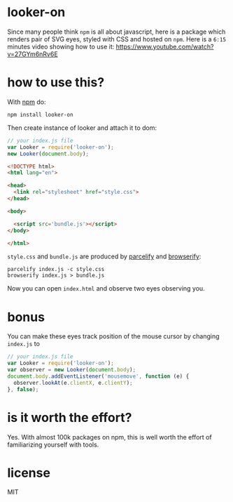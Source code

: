 # looker-on

Since many people think `npm` is all about javascript, here is a package which renders pair of SVG eyes, styled with CSS and hosted on `npm`. Here is a `6:15` minutes video showing how to use it: https://www.youtube.com/watch?v=27GYm6nRv6E

# how to use this?

With [npm](https://npmjs.org) do:

```
npm install looker-on
```

Then create instance of looker and attach it to dom:

```js
// your index.js file
var Looker = require('looker-on');
new Looker(document.body);
```

``` html
<!DOCTYPE html>
<html lang="en">

<head>
  <link rel="stylesheet" href="style.css">
</head>

<body>

  <script src='bundle.js'></script>
</body>

</html>
```

`style.css` and `bundle.js` are produced by [parcelify](https://www.npmjs.org/package/parcelify) and [browserify](http://browserify.org/):

```
parcelify index.js -c style.css
browserify index.js > bundle.js
```

Now you can open `index.html` and observe two eyes observing you.

# bonus

You can make these eyes track position of the mouse cursor by changing `index.js` to

``` js
// your index.js file
var Looker = require('looker-on');
var observer = new Looker(document.body);
document.body.addEventListener('mousemove', function (e) {
  observer.lookAt(e.clientX, e.clientY);
}, false);

```

# is it worth the effort?

Yes. With almost 100k packages on npm, this is well worth the effort of familiarizing yourself with tools.

# license

MIT
